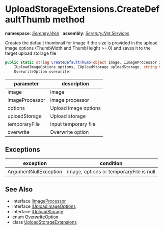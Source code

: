 # UploadStorageExtensions.CreateDefaultThumb method
**namespace:** *[Serenity.Web](../../README.md#serenity.web-namespace)*   **assembly**: *[Serenity.Net.Services](../../README.md)*

Creates the default thumbnail for image if the size is provided in the upload image options (ThumbWidth and ThumbHeight &gt;= 0) and saves it to the target upload storage file

```csharp
public static string CreateDefaultThumb(object image, IImageProcessor imageProcessor, 
    IUploadImageOptions options, IUploadStorage uploadStorage, string temporaryFile, 
    OverwriteOption overwrite)
```

| parameter | description |
| --- | --- |
| image | Image |
| imageProcessor | Image processor |
| options | Upload image options |
| uploadStorage | Upload storage |
| temporaryFile | Input temporary file |
| overwrite | Overwrite option |

## Exceptions

| exception | condition |
| --- | --- |
| ArgumentNullException | image, options or temporaryFile is null |

## See Also

* interface [IImageProcessor](../IImageProcessor.md)
* interface [IUploadImageOptions](../Serenity.Net.Core/../../Serenity.ComponentModel/IUploadImageOptions.md)
* interface [IUploadStorage](../IUploadStorage.md)
* enum [OverwriteOption](../OverwriteOption.md)
* class [UploadStorageExtensions](../UploadStorageExtensions.md)